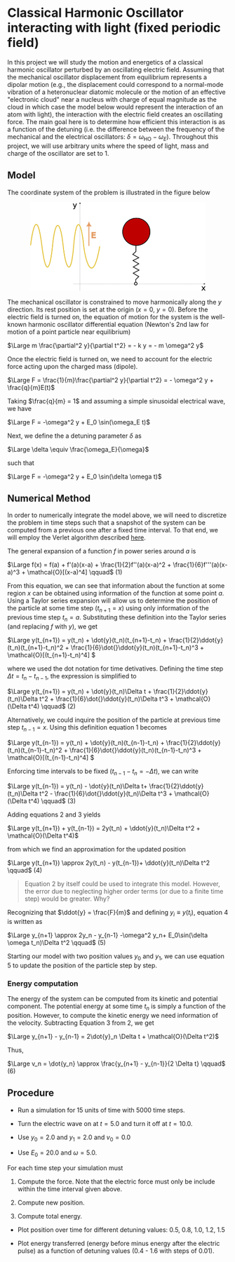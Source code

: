 # Classical Harmonic Oscillator interacting with light (fixed periodic field)

In this project we will study the motion and energetics of a classical harmonic oscillator perturbed by an oscillating electric field. Assuming that the mechanical oscillator displacement from equilibrium represents a dipolar motion (e.g., the displacement could correspond to a normal-mode vibration of a heteronuclear diatomic molecule or the motion of an effective "electronic cloud" near a nucleus with charge of equal magnitude as the cloud in which case the model below would represent the interaction of an atom with light), the interaction with the electric field creates an oscillating force. The main goal here is to determine how efficient this interaction is as a function of the detuning (i.e. the difference between the frequency of the mechanical and the electrical oscillators: $\delta = \omega_\text{HO} - \omega_E$). Throughout this project, we will use arbitrary units where the speed of light, mass and charge of the oscillator are set to $1$.

## Model

The coordinate system of the problem is illustrated in the figure below
<p align="center">
<img src="assets/oscillator.png" alt="drawing" width="400"/>
</p>

The mechanical oscillator is constrained to move harmonically along the $y$ direction. Its rest position is set at the origin ($x = 0$, $y = 0$). Before the electric field is turned on, the equation of motion for the system is the well-known harmonic oscillator differential equation (Newton's 2nd law for motion of a point particle near equilibrium)

$\Large m \frac{\partial^2 y}{\partial t^2} = - k y = - m \omega^2 y$ 

Once the electric field is turned on, we need to account for the electric force acting upon the charged mass (dipole).

$\Large F =  \frac{1}{m}\frac{\partial^2 y}{\partial t^2} = -  \omega^2 y + \frac{q}{m}E(t)$ 

Taking $\frac{q}{m} = 1$ and assuming a simple sinusoidal electrical wave, we have

$\Large F = -\omega^2 y + E_0 \sin(\omega_E t)$ 

Next, we define the a detuning parameter $\delta$ as

$\Large \delta \equiv \frac{\omega_E}{\omega}$

such that

$\Large F = -\omega^2 y + E_0 \sin(\delta \omega t)$ 

## Numerical Method

In order to numerically integrate the model above, we will need to discretize the problem in time steps such that a snapshot of the system can be computed from a previous one after a fixed time interval. To that end, we will employ the Verlet algorithm described [here](bib.md).

The general expansion of a function $f$ in power series around $a$ is

$\Large f(x) = f(a) + f'(a)(x-a) + \frac{1}{2}f''(a)(x-a)^2 + \frac{1}{6}f'''(a)(x-a)^3 + \mathcal{O}[(x-a)^4] \qquad$    (1)

From this equation, we can see that information about the function at some region $x$ can be obtained using information of the function at some point $a$. Using a Taylor series expansion will allow us to determine the position of the particle at some time step  ($t_{n+1} = x$) using only information of the previous time step $t_n = a$. Substituting these definition into the Taylor series (and replacing $f$ with $y$), we get

$\Large y(t_{n+1}) = y(t_n) + \dot{y}(t_n)(t_{n+1}-t_n) + \frac{1}{2}\ddot{y}(t_n)(t_{n+1}-t_n)^2 + \frac{1}{6}\dot{}\ddot{y}(t_n)(t_{n+1}-t_n)^3 + \mathcal{O}[(t_{n+1}-t_n)^4] $

where we used the dot notation for time detivatives. Defining the time step $\Delta t = t_n-t_{n-1}$, the expression is simplified to

$\Large y(t_{n+1}) = y(t_n) + \dot{y}(t_n)\Delta t + \frac{1}{2}\ddot{y}(t_n)\Delta t^2 + \frac{1}{6}\dot{}\ddot{y}(t_n)\Delta t^3 + \mathcal{O}(\Delta t^4) \qquad$ (2)

Alternatively, we could inquire the position of the particle at previous time step $t_{n-1} = x$. Using this definition equation 1 becomes

$\Large y(t_{n-1}) = y(t_n) + \dot{y}(t_n)(t_{n-1}-t_n) + \frac{1}{2}\ddot{y}(t_n)(t_{n-1}-t_n)^2 + \frac{1}{6}\dot{}\ddot{y}(t_n)(t_{n-1}-t_n)^3 + \mathcal{O}[(t_{n-1}-t_n)^4] $

Enforcing time intervals to be fixed ($t_{n-1}-t_n = -\Delta t$), we can write

$\Large y(t_{n-1}) = y(t_n) - \dot{y}(t_n)\Delta t+ \frac{1}{2}\ddot{y}(t_n)\Delta t^2 - \frac{1}{6}\dot{}\ddot{y}(t_n)\Delta t^3 + \mathcal{O}(\Delta t^4) \qquad$ (3)

Adding equations 2 and 3 yields

$\Large y(t_{n+1}) + y(t_{n-1}) = 2y(t_n) + \ddot{y}(t_n)\Delta t^2 + \mathcal{O}(\Delta t^4)$

from which we find an approximation for the updated position

$\Large y(t_{n+1}) \approx 2y(t_n) - y(t_{n-1})+ \ddot{y}(t_n)\Delta t^2 \qquad$ (4)

> Equation 2 by itself could be used to integrate this model. However, the error due to neglecting higher order terms (or due to a finite time step) would be greater. Why?

Recognizing that $\ddot{y} = \frac{F}{m}$ and defining $y_{i} \equiv y(t_i)$, equation 4 is written as

$\Large y_{n+1} \approx 2y_n - y_{n-1} -\omega^2 y_n+ E_0\sin(\delta \omega t_n)\Delta t^2 \qquad$ (5)

Starting our model with two position values $y_0$ and $y_1$, we can use equation 5 to update the position of the particle step by step.

### Energy computation

The energy of the system can be computed from its kinetic and potential component. The potential energy at some time $t_n$ is simply a function of the position. However, to compute the kinetic energy we need information of the velocity. Subtracting Equation 3 from 2, we get

$\Large y_{n+1} - y_{n-1} = 2\dot{y}_n \Delta t + \mathcal{O}(\Delta t^2)$

Thus,

$\Large v_n = \dot{y_n} \approx \frac{y_{n+1} - y_{n-1}}{2 \Delta t} \qquad$ (6)

## Procedure

- Run a simulation for 15 units of time with 5000 time steps.

- Turn the electric wave on at $t = 5.0$ and turn it off at $t = 10.0$. 

- Use $y_0 = 2.0$ and $y_1 = 2.0$ and $v_0 = 0.0$ 

- Use $E_0 = 20.0$ and $\omega = 5.0$.

For each time step your simulation must

1. Compute the force. Note that the electric force must only be include within the time interval given above.

2. Compute new position.

3. Compute total energy.

- Plot position over time for different detuning values: 0.5, 0.8, 1.0, 1.2, 1.5

- Plot energy transferred (energy before minus energy after the electric pulse) as a function of detuning values (0.4 - 1.6 with steps of 0.01).

